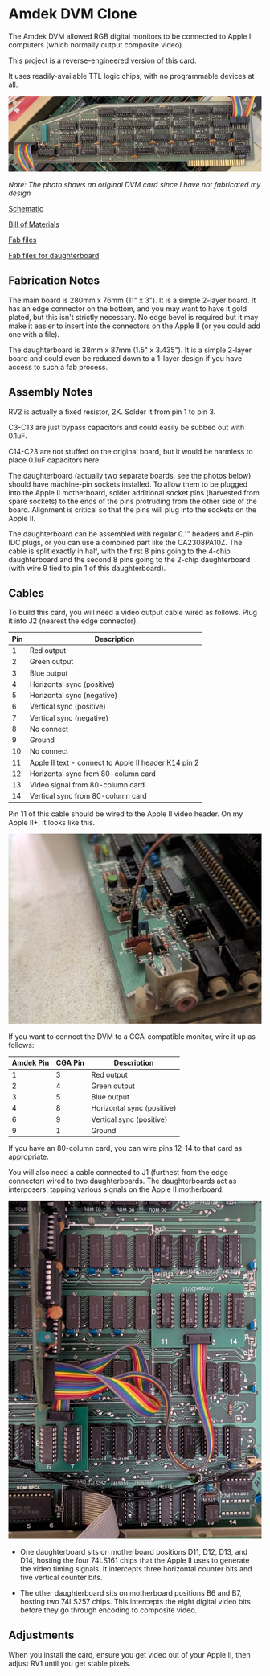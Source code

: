 # Amdek DVM Clone

The Amdek DVM allowed RGB digital monitors to be connected to Apple II
computers (which normally output composite video).

This project is a reverse-engineered version of this card.

It uses readily-available TTL logic chips, with no programmable devices at
all.

![An original Amdek DVM card](photos/dvm.jpg)

*Note: The photo shows an original DVM card since I have not fabricated my design*

[Schematic](AmdekDVM.pdf)

[Bill of Materials](AmdekDVM.csv)

[Fab files](fab/AmdekDVM-Rev1.zip)

[Fab files for daughterboard](AmdekDaughterBoard/fab/AmdekDaughterBoard-Rev1.zip)

## Fabrication Notes

The main board is 280mm x 76mm (11" x 3"). It is a simple 2-layer board. It
has an edge connector on the bottom, and you may want to have it gold plated,
but this isn't strictly necessary. No edge bevel is required but it may make
it easier to insert into the connectors on the Apple II (or you could add
one with a file).

The daughterboard is 38mm x 87mm (1.5" x 3.435"). It is a simple 2-layer board
and could even be reduced down to a 1-layer design if you have access to such
a fab process.

## Assembly Notes

RV2 is actually a fixed resistor, 2K. Solder it from pin 1 to pin 3.

C3-C13 are just bypass capacitors and could easily be subbed out with 0.1uF.

C14-C23 are not stuffed on the original board, but it would be harmless
to place 0.1uF capacitors here.

The daughterboard (actually two separate boards, see the photos below) should
have machine-pin sockets installed. To allow them to be plugged into the Apple
II motherboard, solder additional socket pins (harvested from spare sockets)
to the ends of the pins protruding from the other side of the board. Alignment
is critical so that the pins will plug into the sockets on the Apple II.

The daughterboard can be assembled with regular 0.1" headers and 8-pin IDC
plugs, or you can use a combined part like the CA2308PA10Z. The cable is
split exactly in half, with the first 8 pins going to the 4-chip daughterboard
and the second 8 pins going to the 2-chip daughterboard (with wire 9 tied
to pin 1 of this daughterboard).

## Cables

To build this card, you will need a video output cable wired as follows. Plug
it into J2 (nearest the edge connector).

| Pin | Description |
|-----|-------------|
| 1   | Red output |
| 2   | Green output |
| 3   | Blue output |
| 4   | Horizontal sync (positive) |
| 5   | Horizontal sync (negative) |
| 6   | Vertical sync (positive) |
| 7   | Vertical sync (negative) |
| 8   | No connect |
| 9   | Ground |
| 10  | No connect |
| 11  | Apple II text - connect to Apple II header K14 pin 2 |
| 12  | Horizontal sync from 80-column card |
| 13  | Video signal from 80-column card |
| 14  | Vertical sync from 80-column card |

Pin 11 of this cable should be wired to the Apple II video header. On my
Apple II+, it looks like this.

![Placement of the Apple II text connection](photos/apple_video_header.jpg)

If you want to connect the DVM to a CGA-compatible monitor, wire it up as
follows:

| Amdek Pin | CGA Pin | Description |
|-----------|---------|-------------|
| 1         |  3      | Red output  |
| 2         |  4      | Green output |
| 3         |  5      | Blue output |
| 4         |  8      | Horizontal sync (positive) |
| 6         |  9      | Vertical sync (positive) |
| 9         |  1      | Ground |

If you have an 80-column card, you can wire pins 12-14 to that card as
appropriate.

You will also need a cable connected to J1 (furthest from the edge connector)
wired to two daughterboards. The daughterboards act as interposers, tapping
various signals on the Apple II motherboard.

![Placement of the daughterboards](photos/daughterboards.jpg)

* One daughterboard sits on motherboard positions D11, D12, D13, and D14,
hosting the four 74LS161 chips that the Apple II uses to generate the video
timing signals. It intercepts three horizontal counter bits and five vertical
counter bits.

* The other daughterboard sits on motherboard positions B6 and B7, hosting
two 74LS257 chips. This intercepts the eight digital video bits before
they go through encoding to composite video.

## Adjustments

When you install the card, ensure you get video out of your Apple II, then
adjust RV1 until you get stable pixels.
